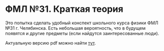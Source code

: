# ФМЛ №31. Краткая теория

Это попытка сделать удобный конспект школьного курса физики ФМЛ №31 г. Челябинска. Есть небольшая вероятность, что в будущем появятся и другие предметы (если найдутся заинтересованные люди).

Актуальную версию pdf можно найти [тут](https://www.dshpr.com/fml31-theory/phys10.pdf).